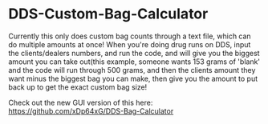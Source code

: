 # DDS-Custom-Bag-Calculator

Currently this only does custom bag counts through a text file, which can do multiple amounts at once! When you're doing drug runs on DDS, input the clients/dealers numbers, and run the code, and will give you the biggest amount you can take out(this example, someone wants 153 grams of 'blank' and the code will run through 500 grams, and then the clients amount they want minus the biggest bag you can make, then give you the amount to put back up to get the exact custom bag size!


Check out the new GUI version of this here: https://github.com/xDp64xG/DDS-Bag-Calculator
